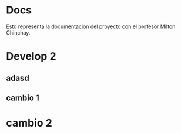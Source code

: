 # Docs
Esto representa la documentacion del proyecto con el profesor Milton Chinchay.
# Develop 2
## adasd
## cambio 1
# cambio 2
 
